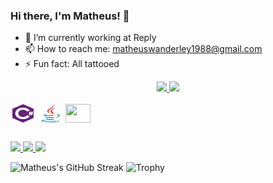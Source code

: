 ### Hi there, I'm Matheus! 👋

- 🔭 I’m currently working at Reply
- 📫 How to reach me: matheuswanderley1988@gmail.com
- ⚡ Fun fact: All tattooed

<div align="center">
  <a href="https://github.com/matheuswanderley">
    <img height="180em" src="https://github-readme-stats.vercel.app/api?username=matheuswanderley&show_icons=true&theme=dracula&include_all_commits=true"/>
    <img height="180em" src="https://github-readme-stats.vercel.app/api/top-langs/?username=matheuswanderley&layout=compact&theme=dracula"/>
  </a>
</div>

<div style="display: inline_block"><br>
  <img align="center"  height="30" width="40" src="https://raw.githubusercontent.com/devicons/devicon/master/icons/csharp/csharp-plain.svg">
  <img align="center"  height="30" width="40" src="https://raw.githubusercontent.com/devicons/devicon/master/icons/java/java-original.svg">
  <img align="center"  height="30" width="40" src="https://cdn.jsdelivr.net/gh/devicons/devicon/icons/swift/swift-original.svg" />
</div>
  
##

<div> 
  <a href="https://instagram.com/mattwanderley88" target="_blank">
    <img src="https://img.shields.io/badge/-Instagram-%23E4405F?style=for-the-badge&logo=instagram&logoColor=white" target="_blank">
  </a>
  <a href="mailto:matheuswanderley1988@gmail.com">
    <img src="https://img.shields.io/badge/-Gmail-%23333?style=for-the-badge&logo=gmail&logoColor=white" target="_blank">
  </a>
  <a href="https://www.linkedin.com/in/matheusdepaulawanderley/" target="_blank">
    <img src="https://img.shields.io/badge/-LinkedIn-%230077B5?style=for-the-badge&logo=linkedin&logoColor=white" target="_blank">
  </a> 
</div>

![Matheus's GitHub Streak](https://github-readme-streak-stats.herokuapp.com/?user=matheuswanderley&theme=dark&hide_border=true)
![Trophy](https://github-profile-trophy.vercel.app/?username=matheuswanderley&theme=dracula)

